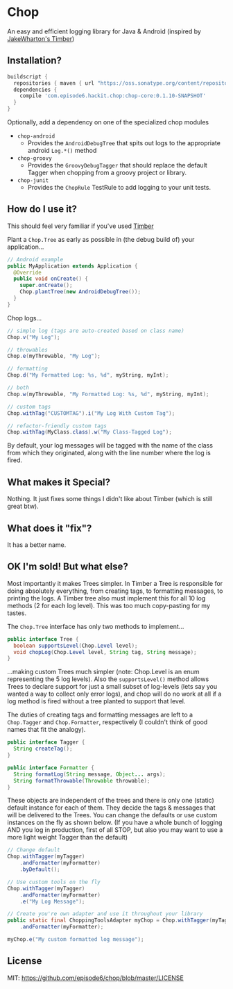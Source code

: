 Chop
====

An easy and efficient logging library for Java & Android (inspired by [JakeWharton's Timber](https://github.com/JakeWharton/timber))

## Installation?
```groovy
buildscript {
  repositories { maven { url "https://oss.sonatype.org/content/repositories/snapshots/" } }
  dependencies {
    compile 'com.episode6.hackit.chop:chop-core:0.1.10-SNAPSHOT'
  }
}
```

Optionally, add a dependency on one of the specialized chop modules
- `chop-android`
  - Provides the `AndroidDebugTree` that spits out logs to the appropriate android `Log.*()` method
- `chop-groovy`
  - Provides the `GroovyDebugTagger` that should replace the default Tagger when chopping from a groovy project or library.
- `chop-junit`
  - Provides the `ChopRule` TestRule to add logging to your unit tests.

## How do I use it?
This should feel very familiar if you've used [Timber](https://github.com/JakeWharton/timber)

Plant a `Chop.Tree` as early as possible in (the debug build of) your application...
```java
// Android example
public MyApplication extends Application {
  @Override
  public void onCreate() {
    super.onCreate();
    Chop.plantTree(new AndroidDebugTree());
  }
}
```

Chop logs...
```java
// simple log (tags are auto-created based on class name)
Chop.v("My Log");

// throwables
Chop.e(myThrowable, "My Log");

// formatting
Chop.d("My Formatted Log: %s, %d", myString, myInt);

// both
Chop.w(myThrowable, "My Formatted Log: %s, %d", myString, myInt);

// custom tags
Chop.withTag("CUSTOMTAG").i("My Log With Custom Tag");

// refactor-friendly custom tags
Chop.withTag(MyClass.class).w("My Class-Tagged Log");
```

By default, your log messages will be tagged with the name of the class from which they originated, along with the line number where the log is fired.

## What makes it Special?
Nothing. It just fixes some things I didn't like about Timber (which is still great btw).

## What does it "fix"?
It has a better name.

## OK I'm sold! But what else?
Most importantly it makes Trees simpler. In Timber a Tree is responsible for doing absolutely everything, from creating tags, to formatting messages, to printing the logs. A Timber tree also must implement this for all 10 log methods (2 for each log level). This was too much copy-pasting for my tastes.

The `Chop.Tree` interface has only two methods to implement...

```java
public interface Tree {
  boolean supportsLevel(Chop.Level level);
  void chopLog(Chop.Level level, String tag, String message);
}
```

...making custom Trees much simpler (note: Chop.Level is an enum representing the 5 log levels). Also the `supportsLevel()` method allows Trees to declare support for just a small subset of log-levels (lets say you wanted a way to collect only error logs), and chop will do no work at all if a log method is fired without a tree planted to support that level.

The duties of creating tags and formatting messages are left to a `Chop.Tagger` and `Chop.Formatter`, respectively (I couldn't think of good names that fit the analogy).

```java
public interface Tagger {
  String createTag();
}

public interface Formatter {
  String formatLog(String message, Object... args);
  String formatThrowable(Throwable throwable);
}
```

These objects are independent of the trees and there is only one (static) default instance for each of them. They decide the tags & messages that will be delivered to the Trees. You can change the defaults or use custom instances on the fly as shown below. (If you have a whole bunch of logging AND you log in production, first of all STOP, but also you may want to use a more light weight Tagger than the default)

```java
// Change default
Chop.withTagger(myTagger)
    .andFormatter(myFormatter)
    .byDefault();

// Use custom tools on the fly
Chop.withTagger(myTagger)
    .andFormatter(myFormatter)
    .e("My Log Message");

// Create you're own adapter and use it throughout your library
public static final ChoppingToolsAdapter myChop = Chop.withTagger(myTagger)
    .andFormatter(myFormatter);

myChop.e("My custom formatted log message");
```

## License
MIT: https://github.com/episode6/chop/blob/master/LICENSE
